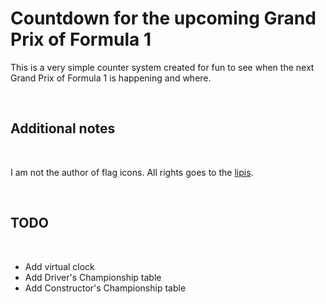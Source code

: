 # Countdown for the upcoming Grand Prix of Formula 1

This is a very simple counter system created for fun to see when the next Grand Prix of Formula 1 is happening and where.

<br />

## Additional notes

<br />

I am not the author of flag icons. All rights goes to the [lipis](https://github.com/lipis/flag-icons).

<br />

## TODO

<br />

- Add virtual clock
- Add Driver's Championship table
- Add Constructor's Championship table

